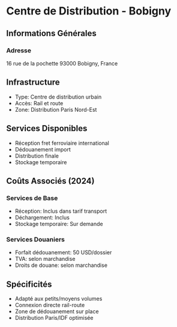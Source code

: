 # Centre de Distribution - Bobigny

## Informations Générales
### Adresse
16 rue de la pochette
93000 Bobigny, France

## Infrastructure
- Type: Centre de distribution urbain
- Accès: Rail et route
- Zone: Distribution Paris Nord-Est

## Services Disponibles
- Réception fret ferroviaire international
- Dédouanement import
- Distribution finale
- Stockage temporaire

## Coûts Associés (2024)
### Services de Base
- Réception: Inclus dans tarif transport
- Déchargement: Inclus
- Stockage temporaire: Sur demande

### Services Douaniers
- Forfait dédouanement: 50 USD/dossier
- TVA: selon marchandise
- Droits de douane: selon marchandise

## Spécificités
- Adapté aux petits/moyens volumes
- Connexion directe rail-route
- Zone de dédouanement sur place
- Distribution Paris/IDF optimisée 